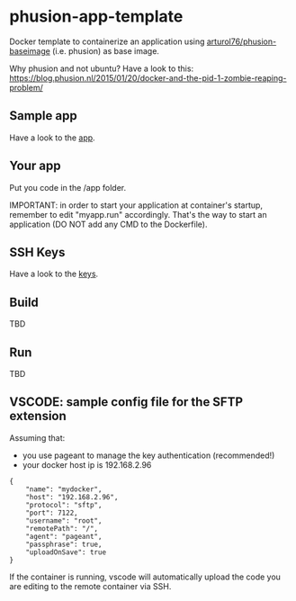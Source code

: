 # phusion-app-template
Docker template to containerize an application using [arturol76/phusion-baseimage](https://github.com/arturol76/phusion-baseimage) (i.e. phusion) as base image.

Why phusion and not ubuntu? Have a look to this:
https://blog.phusion.nl/2015/01/20/docker-and-the-pid-1-zombie-reaping-problem/

## Sample app
Have a look to the [app](./app).

## Your app
Put you code in the /app folder.

IMPORTANT: in order to start your application at container's startup, remember to edit "myapp.run" accordingly. That's the way to start an application (DO NOT add any CMD to the Dockerfile). 

## SSH Keys
Have a look to the [keys](./keys/README.md).

## Build
TBD

## Run
TBD

## VSCODE: sample config file for the SFTP extension
Assuming that:
* you use pageant to manage the key authentication (recommended!)
* your docker host ip is 192.168.2.96

```
{
    "name": "mydocker",
    "host": "192.168.2.96",
    "protocol": "sftp",
    "port": 7122,
    "username": "root",
    "remotePath": "/",
    "agent": "pageant",
    "passphrase": true,
    "uploadOnSave": true
}
```

If the container is running, vscode will automatically upload the code you are editing to the remote container via SSH.